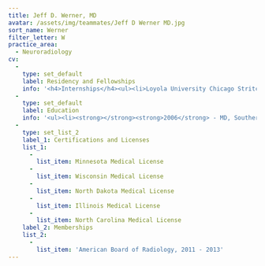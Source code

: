 ```yaml
---
title: Jeff D. Werner, MD
avatar: /assets/img/teammates/Jeff D Werner MD.jpg
sort_name: Werner
filter_letter: W
practice_area:
  - Neuroradiology
cv:
  - 
    type: set_default
    label: Residency and Fellowships
    info: '<h4>Internships</h4><ul><li>Loyola University Chicago Stritch School of Medicine, Maywood, IL, 2007</li></ul><h4>Residencies</h4><ul><li>The Ohio State University Medical Center, Columbus, OH, 2011</li></ul><h4>Fellowships</h4><ul><li>Duke University Medical Center, Durham, NC, 2012<span></span></li></ul>'
  - 
    type: set_default
    label: Education
    info: '<ul><li><strong></strong><strong>2006</strong> - MD, Southern Illinois University School of Medicine, Springfield, IL</li><li><strong>2001</strong> - BS, University of Illinois Urbana - Champaign, Urbana, IL<span></span></li></ul>'
  - 
    type: set_list_2
    label_1: Certifications and Licenses
    list_1:
      - 
        list_item: Minnesota Medical License
      - 
        list_item: Wisconsin Medical License
      - 
        list_item: North Dakota Medical License
      - 
        list_item: Illinois Medical License
      - 
        list_item: North Carolina Medical License
    label_2: Memberships
    list_2:
      - 
        list_item: 'American Board of Radiology, 2011 - 2013'
---
```

